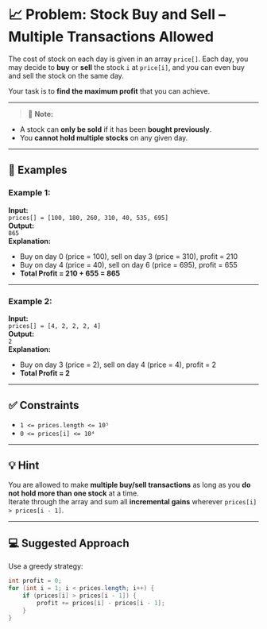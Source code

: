 # 📈 Problem: Stock Buy and Sell – Multiple Transactions Allowed

The cost of stock on each day is given in an array `price[]`. Each day, you may decide to **buy** or **sell** the stock `i` at `price[i]`, and you can even buy and sell the stock on the same day.

Your task is to **find the maximum profit** that you can achieve.

---

> 📌 **Note:**  
- A stock can **only be sold** if it has been **bought previously**.  
- You **cannot hold multiple stocks** on any given day.

---

## 🧠 Examples

### Example 1:
**Input:**  
`prices[] = [100, 180, 260, 310, 40, 535, 695]`  
**Output:**  
`865`  
**Explanation:**  
- Buy on day 0 (price = 100), sell on day 3 (price = 310), profit = 210  
- Buy on day 4 (price = 40), sell on day 6 (price = 695), profit = 655  
- **Total Profit = 210 + 655 = 865**

---

### Example 2:
**Input:**  
`prices[] = [4, 2, 2, 2, 4]`  
**Output:**  
`2`  
**Explanation:**  
- Buy on day 3 (price = 2), sell on day 4 (price = 4), profit = 2  
- **Total Profit = 2**

---

## ✅ Constraints
- `1 <= prices.length <= 10⁵`
- `0 <= prices[i] <= 10⁴`

---

## 💡 Hint
You are allowed to make **multiple buy/sell transactions** as long as you **do not hold more than one stock** at a time.  
Iterate through the array and sum all **incremental gains** wherever `prices[i] > prices[i - 1]`.

---

## 💻 Suggested Approach
Use a greedy strategy:
```java
int profit = 0;
for (int i = 1; i < prices.length; i++) {
    if (prices[i] > prices[i - 1]) {
        profit += prices[i] - prices[i - 1];
    }
}